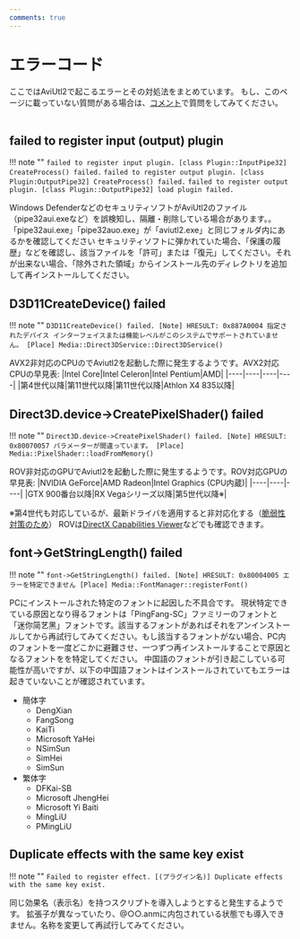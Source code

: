 ```yaml
---
comments: true
---
```


# エラーコード

ここではAviUtl2で起こるエラーとその対処法をまとめています。
もし、このページに載っていない質問がある場合は、[コメント](#__comments)で質問をしてみてください。<br><br>


## failed to register input (output) plugin
!!! note ""
    `failed to register input plugin. [class Plugin::InputPipe32]
    CreateProcess() failed.`
    `failed to register output plugin. [class Plugin:OutputPipe32]
    CreateProcess() failed.`
    `failed to register output plugin. [class Plugin::OutputPipe32]
    load plugin failed.`

Windows DefenderなどのセキュリティソフトがAviUtl2のファイル（pipe32aui.exeなど）を誤検知し、隔離・削除している場合があります。。「pipe32aui.exe」「pipe32auo.exe」が「aviutl2.exe」と同じフォルダ内にあるかを確認してください
セキュリティソフトに弾かれていた場合、「保護の履歴」などを確認し、該当ファイルを「許可」または「復元」してください。それが出来ない場合、「除外された領域」からインストール先のディレクトリを追加して再インストールしてください。

## D3D11CreateDevice() failed
!!! note ""
    `D3D11CreateDevice() failed.
    [Note]
    HRESULT: 0x887A0004
    指定されたデバイス インターフェイスまたは機能レベルがこのシステムでサポートされていません。
    [Place]
    Media::Direct3DService::Direct3DService()`

AVX2非対応のCPUのでAviutl2を起動した際に発生するようです。AVX2対応CPUの早見表:
|Intel Core|Intel Celeron|Intel Pentium|AMD|
|----|----|----|----|
|第4世代以降|第11世代以降|第11世代以降|Athlon X4 835以降|

## Direct3D.device->CreatePixelShader() failed
!!! note ""
    `Direct3D.device->CreatePixelShader() failed.
    [Note]
    HRESULT: 0x80070057
    パラメーターが間違っています。
    [Place]
    Media::PixelShader::loadFromMemory()`

ROV非対応のGPUでAviutl2を起動した際に発生するようです。ROV対応GPUの早見表:
|NVIDIA GeForce|AMD Radeon|Intel Graphics (CPU内蔵)|
|----|----|----|
|GTX 900番台以降|RX Vegaシリーズ以降|第5世代以降※|

※第4世代も対応しているが、最新ドライバを適用すると非対応化する（[脆弱性対策のため](https://www.nichepcgamer.com/archives/vulnerability-in-intel-4th-gen-haswell-core-4000-series-disable-directx12.html)）
ROVは[DirectX Capabilities Viewer](https://github.com/microsoft/DxCapsViewer)などでも確認できます。

## font->GetStringLength() failed
!!! note ""
    `font->GetStringLength() failed.
    [Note]
    HRESULT: 0x80004005 エラーを特定できません
    [Place]
    Media::FontManager::registerFont()`

PCにインストールされた特定のフォントに起因した不具合です。
現状特定できている原因となり得るフォントは「PingFang-SC」ファミリーのフォントと「迷你简艺黑」フォントです。該当するフォントがあればそれをアンインストールしてから再試行してみてください。もし該当するフォントがない場合、PC内のフォントを一度どこかに避難させ、一つずつ再インストールすることで原因となるフォントをを特定してください。
中国語のフォントが引き起こしている可能性が高いですが、以下の中国語フォントはインストールされていてもエラーは起きていないことが確認されています。
- 簡体字
  - DengXian
  - FangSong
  - KaiTi
  - Microsoft YaHei
  - NSimSun
  - SimHei
  - SimSun
- 繁体字
  - DFKai-SB
  - Microsoft JhengHei
  - Microsoft Yi Baiti
  - MingLiU
  - PMingLiU

## Duplicate effects with the same key exist
!!! note ""
    `Failed to register effect. [(プラグイン名)]
    Duplicate effects with the same key exist.`

同じ効果名（表示名）を持つスクリプトを導入しようとすると発生するようです。
拡張子が異なっていたり、@○○.anmに内包されている状態でも導入できません。名称を変更して再試行してみてください。
